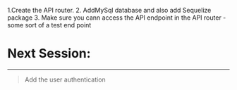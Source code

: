 1.Create the API router.
2. AddMySql database and also add Sequelize package
3. Make sure you cann access the API endpoint in the API router - some sort of a test end point

# Next Session: 
___
> Add the user authentication 
